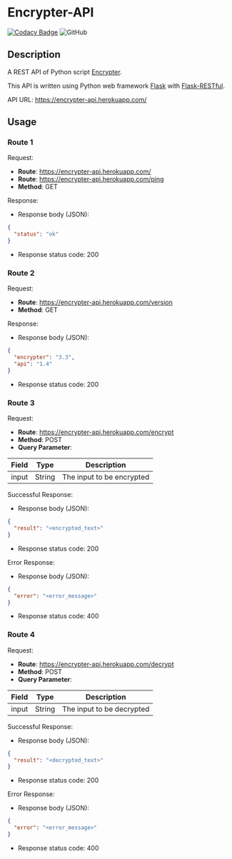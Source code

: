 # Encrypter-API

[![Codacy Badge](https://app.codacy.com/project/badge/Grade/697abd5b80404d8e9e8acac31be528b1)](https://www.codacy.com/gh/MaxsLi/Encrypter-API/dashboard?utm_source=github.com&amp;utm_medium=referral&amp;utm_content=MaxsLi/Encrypter-API&amp;utm_campaign=Badge_Grade)
![GitHub](https://img.shields.io/github/license/MaxsLi/Encrypter-API)

## Description

A REST API of Python script [Encrypter](https://github.com/MaxsLi/Encrypter).

This API is written using Python web framework [Flask](https://flask.palletsprojects.com/en/1.1.x/)
with [Flask-RESTful](https://flask-restful.readthedocs.io/en/latest/).

API URL: https://encrypter-api.herokuapp.com/

## Usage

### Route 1

Request:

  * **Route**: https://encrypter-api.herokuapp.com/
  * **Route**: https://encrypter-api.herokuapp.com/ping
  * **Method**: GET

Response:

  * Response body (JSON):

```json
{
  "status": "ok"
}
```

  * Response status code: 200

### Route 2

Request:

  * **Route**: https://encrypter-api.herokuapp.com/version
  * **Method**: GET

Response:

  * Response body (JSON):

```json
{
  "encrypter": "3.3",
  "api": "1.4"
}
```

  * Response status code: 200

### Route 3

Request:

  * **Route**: https://encrypter-api.herokuapp.com/encrypt
  * **Method**: POST
  * **Query Parameter**:

| **Field** | **Type** | **Description** |
| --------- | -------- | --------------- |
|   input   |  String  | The input to be encrypted |

Successful Response:

  * Response body (JSON):

```json
{
  "result": "<encrypted_text>"
}
```

  * Response status code: 200

Error Response:

  * Response body (JSON):

```json
{
  "error": "<error_message>"
}
```

  * Response status code: 400

### Route 4

Request:

  * **Route**: https://encrypter-api.herokuapp.com/decrypt
  * **Method**: POST
  * **Query Parameter**:

| **Field** | **Type** | **Description** |
| --------- | -------- | --------------- |
|   input   |  String  | The input to be decrypted |

Successful Response:

  * Response body (JSON):

```json
{
  "result": "<decrypted_text>"
}
```

  * Response status code: 200

Error Response:

  * Response body (JSON):

```json
{
  "error": "<error_message>"
}
```

  * Response status code: 400
